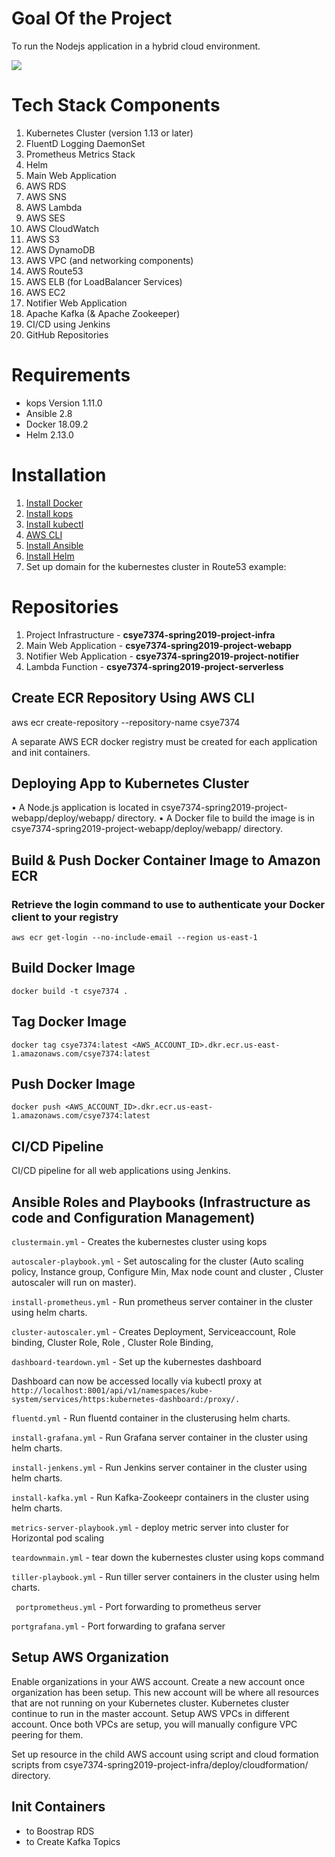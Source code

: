 Goal Of the Project
=========================
To run the Nodejs application in a hybrid cloud environment.

![](https://imagecsye6225.s3.amazonaws.com/Infra.png)

Tech Stack Components
=========================
1.	Kubernetes Cluster (version 1.13 or later)
2.	FluentD Logging DaemonSet
3.	Prometheus Metrics Stack
4.	Helm
5.	Main Web Application
6.	AWS RDS
7.	AWS SNS
8.	AWS Lambda
9.	AWS SES
10.	AWS CloudWatch
11.	AWS S3
12.	AWS DynamoDB
13.	AWS VPC (and networking components)
14.	AWS Route53
15.	AWS ELB (for LoadBalancer Services)
16.	AWS EC2
17.	Notifier Web Application
18.	Apache Kafka (& Apache Zookeeper)
19.	CI/CD using Jenkins
20.	GitHub Repositories

Requirements
============
* kops Version 1.11.0
* Ansible 2.8
* Docker 18.09.2
* Helm 2.13.0

Installation
============
1. [Install Docker](https://docs.docker.com/install/)
2. [Install kops](https://github.com/kubernetes/kops/blob/master/docs/install.md)
3. [Install kubectl](https://kubernetes.io/docs/tasks/tools/install-kubectl/#install-kubectl-binary-using-native-package-management)
4. [AWS CLI](https://docs.aws.amazon.com/cli/latest/userguide/cli-chap-install.html)
5. [Install Ansible](https://docs.ansible.com/ansible/2.4/intro_installation.html)
6. [Install Helm](https://helm.sh/docs/using_helm/)
7. Set up domain for the kubernestes cluster in Route53
example:

Repositories
============
1. Project Infrastructure -  __csye7374-spring2019-project-infra__ 
2. Main Web Application - __csye7374-spring2019-project-webapp__
3. Notifier Web Application - __csye7374-spring2019-project-notifier__
4. Lambda Function - __csye7374-spring2019-project-serverless__

## Create ECR Repository Using AWS CLI
aws ecr create-repository --repository-name csye7374

A separate AWS ECR docker registry must be created for each application and init containers.

## Deploying App to Kubernetes Cluster
•	A Node.js application is located in csye7374-spring2019-project-webapp/deploy/webapp/ directory.
•	A Docker file to build the image is in csye7374-spring2019-project-webapp/deploy/webapp/ directory.

## Build & Push Docker Container Image to Amazon ECR
### Retrieve the login command to use to authenticate your Docker client to your registry
```	aws ecr get-login --no-include-email --region us-east-1 ```

## Build Docker Image
``` docker build -t csye7374 . ```

## Tag Docker Image
``` docker tag csye7374:latest <AWS_ACCOUNT_ID>.dkr.ecr.us-east-1.amazonaws.com/csye7374:latest ```

## Push Docker Image
``` docker push <AWS_ACCOUNT_ID>.dkr.ecr.us-east-1.amazonaws.com/csye7374:latest ```

## CI/CD Pipeline
CI/CD pipeline for all web applications using Jenkins.

## Ansible Roles and Playbooks (Infrastructure as code and Configuration Management)

``` clustermain.yml ``` - Creates the kubernestes cluster using kops 

``` autoscaler-playbook.yml ``` - Set autoscaling for the cluster (Auto scaling policy, Instance group, Configure Min, Max node count and cluster , Cluster autoscaler will run on master).

``` install-prometheus.yml ``` - Run prometheus server container  in the cluster using helm charts.

``` cluster-autoscaler.yml ``` - Creates Deployment, Serviceaccount, Role binding, Cluster Role, Role , Cluster Role Binding,

``` dashboard-teardown.yml ``` - Set up the kubernestes dashboard 

Dashboard can now be accessed locally via kubectl proxy at 
``` http://localhost:8001/api/v1/namespaces/kube-system/services/https:kubernetes-dashboard:/proxy/.```

``` fluentd.yml ``` - Run fluentd container  in the clusterusing helm charts.

``` install-grafana.yml ``` - Run Grafana server container in the cluster using helm charts.

``` install-jenkens.yml ``` - Run Jenkins server container  in the cluster using helm charts.

``` install-kafka.yml ``` - Run Kafka-Zookeepr containers  in the cluster using helm charts.

``` metrics-server-playbook.yml ``` - deploy metric server into cluster for Horizontal pod scaling

``` teardownmain.yml ``` - tear down the kubernestes cluster using kops command

``` tiller-playbook.yml ``` - Run tiller server containers in the cluster using helm charts.

``` portprometheus.yml``` - Port forwarding to prometheus server 

``` portgrafana.yml ``` - Port forwarding to grafana server 

## Setup AWS Organization
Enable organizations in your AWS account. Create a new account once organization has been setup. This new account will be where all resources that are not running on your Kubernetes cluster. 
Kubernetes cluster continue to run in the master account. Setup AWS VPCs in different account. Once both VPCs are setup, you will manually configure VPC peering for them.

Set up resource in the child AWS account using script and cloud formation scripts from csye7374-spring2019-project-infra/deploy/cloudformation/ directory.

## Init Containers 
- to Boostrap RDS
- to Create Kafka Topics
